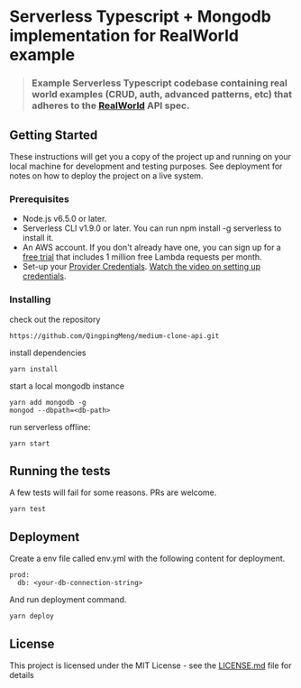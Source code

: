 # Serverless Typescript + Mongodb implementation for RealWorld example

> ### Example Serverless Typescript codebase containing real world examples (CRUD, auth, advanced patterns, etc) that adheres to the [RealWorld](https://github.com/gothinkster/realworld-example-apps) API spec.

## Getting Started

These instructions will get you a copy of the project up and running on your local machine for development and testing purposes. See deployment for notes on how to deploy the project on a live system.

### Prerequisites

* Node.js v6.5.0 or later.
* Serverless CLI v1.9.0 or later. You can run npm install -g serverless to install it.
* An AWS account. If you don't already have one, you can sign up for a [free trial](https://aws.amazon.com/s/dm/optimization/server-side-test/free-tier/free_np/) that includes 1 million free Lambda requests per month.
* Set-up your [Provider Credentials](https://serverless.com/framework/docs/providers/aws/guide/credentials). [Watch the video on setting up credentials](https://www.youtube.com/watch?v=HSd9uYj2LJA).

### Installing
check out the repository

```
https://github.com/QingpingMeng/medium-clone-api.git
```

install dependencies

```
yarn install
```

start a local mongodb instance

```
yarn add mongodb -g
mongod --dbpath=<db-path>
```

run serverless offline:

```
yarn start
```

## Running the tests

A few tests will fail for some reasons. PRs are welcome.

```
yarn test
```

## Deployment

Create a env file called env.yml with the following content for deployment.

```
prod:
  db: <your-db-connection-string>
```

And run deployment command.

```
yarn deploy
```

## License

This project is licensed under the MIT License - see the [LICENSE.md](LICENSE.md) file for details

